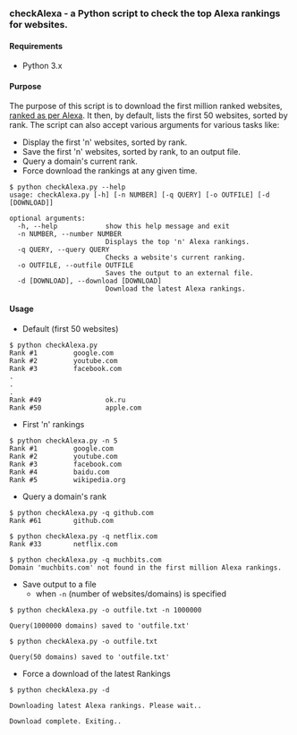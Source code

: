 ### checkAlexa - a Python script to check the top Alexa rankings for websites.

#### Requirements

- Python 3.x

#### Purpose

The purpose of this script is to download the first million ranked websites, [ranked as per Alexa](https://www.alexa.com/topsites).
It then, by default, lists the first 50 websites, sorted by rank. The script can also accept various arguments for various tasks like:

- Display the first 'n' websites, sorted by rank.
- Save the first 'n' websites, sorted by rank, to an output file.
- Query a domain's current rank.
- Force download the rankings at any given time.

```
$ python checkAlexa.py --help
usage: checkAlexa.py [-h] [-n NUMBER] [-q QUERY] [-o OUTFILE] [-d [DOWNLOAD]]

optional arguments:
  -h, --help            show this help message and exit
  -n NUMBER, --number NUMBER
                        Displays the top 'n' Alexa rankings.
  -q QUERY, --query QUERY
                        Checks a website's current ranking.
  -o OUTFILE, --outfile OUTFILE
                        Saves the output to an external file.
  -d [DOWNLOAD], --download [DOWNLOAD]
                        Download the latest Alexa rankings.
```

#### Usage

- Default (first 50 websites)
```
$ python checkAlexa.py
Rank #1         google.com
Rank #2         youtube.com
Rank #3         facebook.com
.
.
.
Rank #49                ok.ru
Rank #50                apple.com
```

- First 'n' rankings
```
$ python checkAlexa.py -n 5
Rank #1         google.com
Rank #2         youtube.com
Rank #3         facebook.com
Rank #4         baidu.com
Rank #5         wikipedia.org
```

- Query a domain's rank
```
$ python checkAlexa.py -q github.com
Rank #61        github.com

$ python checkAlexa.py -q netflix.com
Rank #33        netflix.com

$ python checkAlexa.py -q muchbits.com
Domain 'muchbits.com' not found in the first million Alexa rankings.
```

- Save output to a file
  - when `-n` (number of websites/domains) is specified
```
$ python checkAlexa.py -o outfile.txt -n 1000000

Query(1000000 domains) saved to 'outfile.txt'

$ python checkAlexa.py -o outfile.txt

Query(50 domains) saved to 'outfile.txt'
```

- Force a download of the latest Rankings
```
$ python checkAlexa.py -d

Downloading latest Alexa rankings. Please wait..

Download complete. Exiting..
```
